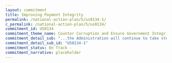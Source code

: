 ```yaml
---
layout: commitment
title: Improving Payment Integrity
permalink: /national-action-plan/5/us0134-1/
c_permalink: /national-action-plan/5/us0134/
commitment_id: US0134
commitment_theme_name: Counter Corruption and Ensure Government Integrity and Accountability to the Public
commitment_detail_sub: "...the Administration will continue to take steps to cost-effectively reduce fraud, waste, abuse, and mismanagement of Federal funds without negatively affecting the program mission, agency efforts to advance equity, efficiency, customer experience, or the overall operations of the agency."
commitment_detail_sub_id: "US0134-1"
commitment_status: On Track -
commitment_narrative: placeholder
---
```


